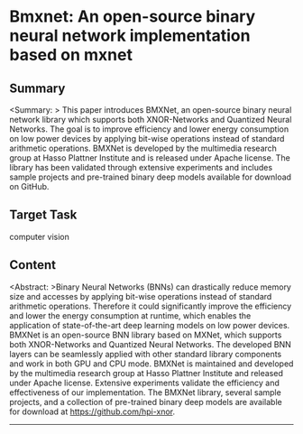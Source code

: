 # Bmxnet: An open-source binary neural network implementation based on mxnet

## Summary

<Summary: > This paper introduces BMXNet, an open-source binary neural network library which supports both XNOR-Networks and Quantized Neural Networks. The goal is to improve efficiency and lower energy consumption on low power devices by applying bit-wise operations instead of standard arithmetic operations. BMXNet is developed by the multimedia research group at Hasso Plattner Institute and is released under Apache license. The library has been validated through extensive experiments and includes sample projects and pre-trained binary deep models available for download on GitHub.


## Target Task

computer vision

## Content

<Abstract: >Binary Neural Networks (BNNs) can drastically reduce memory size and accesses by applying bit-wise operations instead of standard arithmetic operations. Therefore it could significantly improve the efficiency and lower the energy consumption at runtime, which enables the application of state-of-the-art deep learning models on low power devices. BMXNet is an open-source BNN library based on MXNet, which supports both XNOR-Networks and Quantized Neural Networks. The developed BNN layers can be seamlessly applied with other standard library components and work in both GPU and CPU mode. BMXNet is maintained and developed by the multimedia research group at Hasso Plattner Institute and released under Apache license. Extensive experiments validate the efficiency and effectiveness of our implementation. The BMXNet library, several sample projects, and a collection of pre-trained binary deep models are available for download at https://github.com/hpi-xnor.



---

